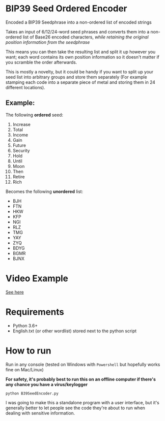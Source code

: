 # BIP39 Seed Ordered Encoder
Encoded a BIP39 Seedphrase into a non-ordered list of encoded strings


Takes an input of 6/12/24-word seed phrases and converts them into a non-ordered list of Base26 encoded characters, _while retaining the original position information from the seedphrase_

This means you can then take the resulting list and split it up however you want; each word contains its own position information so it doesn't matter if you scramble the order afterwards. 

This is mostly a novelty, but it could be handy if you want to split up your seed list into arbitrary groups and store them separately (For example stamping each code into a separate piece of metal and storing them in 24 different locations). 


## Example:
The following **ordered** seed:
01. Increase
02. Total
03. Income
04. Gain
05. Future
06. Security
07. Hold
08. Until
09. Moon
10. Then
11. Retire
12. Rich

Becomes the following **unordered** list:

- BJH
- FTN
- HKW
- KFP
- NGI
- RLZ
- TMG
- YAY
- ZYQ
- BDYG
- BGMR
- BJNX

# Video Example
[See here](https://giant.gfycat.com/RectangularBlushingIberiannase.mp4)


# Requirements
- Python 3.6+
- English.txt (or other wordlist) stored next to the python script

# How to run
Run in any console (tested on Windows with `Powershell` but hopefully works fine on Mac/Linux)

**For safety, it's probably best to run this on an offline computer if there's any chance you have a virus/keylogger**

```py
python B39SeedEncoder.py
```



I was going to make this a standalone program with a user interface, but it's generally better to let people see the code they're about to run when dealing with sensitive information. 

